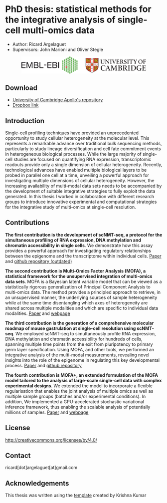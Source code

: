# PhD thesis: statistical methods for the integrative analysis of single-cell multi-omics data

- Author: Ricard Argelaguet  
- Supervisors: John Marioni and Oliver Stegle  

<center>
<img src="Figs/both_logos.png" width="400"/>
</center>

## Download

- [University of Cambridge Apollo's repository](https://www.repository.cam.ac.uk/handle/1810/315822)  
- [Dropbox link](https://www.dropbox.com/s/4j7gasasvck206j/thesis.pdf?dl=0)


## Introduction

Single-cell profiling techniques have provided an unprecedented opportunity to study cellular heterogeneity at the molecular level. This represents a remarkable advance over traditional bulk sequencing methods, particularly to study lineage diversification and cell fate commitment events in heterogeneous biological processes. While the large majority of single-cell studies are focused on quantifying RNA expression, transcriptomic readouts provide only a single dimension of cellular heterogeneity. Recently, technological advances have enabled multiple biological layers to be probed in parallel one cell at a time, unveiling a powerful approach for investigating multiple dimensions of cellular heterogeneity. However, the increasing availability of multi-modal data sets needs to be accompanied by the development of suitable integrative strategies to fully exploit the data generated. In this thesis I worked in collaboration with different research groups to introduce innovative experimental and computational strategies for the integrative study of multi-omics at single-cell resolution.

## Contributions

**The first contribution is the development of scNMT-seq, a protocol for the simultaneous profiling of RNA expression, DNA methylation and chromatin accessibility in single cells**. We demonstrate how this assay provides a powerful approach for investigating regulatory relationships between the epigenome and the transcriptome within individual cells. [Paper](https://www.nature.com/articles/s41467-018-03149-4) and [github repository (outdated)](https://github.com/PMBio/scNMT-seq)

**The second contribution is Multi-Omics Factor Analysis (MOFA), a statistical framework for the unsupervised integration of multi-omics data sets**. MOFA is a Bayesian latent variable model that can be viewed as a statistically rigorous generalization of Principal Component Analysis to multi-omics data. The method provides a principled approach to retrieve, in an unsupervised manner, the underlying sources of sample heterogeneity while at the same time disentangling which axes of heterogeneity are shared across multiple modalities and which are specific to individual data modalities. [Paper](https://www.embopress.org/doi/10.15252/msb.20178124) and [webpage](https://biofam.github.io/MOFA2/)

**The third contribution is the generation of a comprehensive molecular roadmap of mouse gastrulation at single-cell resolution using scNMT-seq**. We employed scNMT-seq to simultaneously profile RNA expression, DNA methylation and chromatin accessibility for hundreds of cells, spanning multiple time points from the exit from pluripotency to primary germ layer specification. Using MOFA, and other tools, we performed an integrative analysis of the multi-modal measurements, revealing novel insights into the role of the epigenome in regulating this key developmental process. [Paper](https://www.nature.com/articles/s41586-019-1825-8) and [github repository](https://github.com/rargelaguet/scnmt_gastrulation)

**The fourth contribution is MOFA+, an extended formulation of the MOFA model tailored to the analysis of large-scale single-cell data with complex experimental designs**. We extended the model to incorporate a flexible regularisation that enables the joint analysis of multiple omics as well as multiple sample groups (batches and/or experimental conditions). In addition, We implemented a GPU-accelerated stochastic variational inference framework, thus enabling the scalable analysis of potentially millions of samples. [Paper](https://genomebiology.biomedcentral.com/articles/10.1186/s13059-020-02015-1) and [webpage](https://biofam.github.io/MOFA2/)

## License

http://creativecommons.org/licenses/by/4.0/

## Contact

ricard[dot]argelaguet[at]gmail.com

## Acknowledgements 

This thesis was written using the [template](https://github.com/kks32/phd-thesis-template ) created by Krishna Kumar